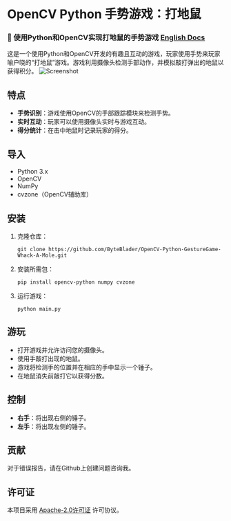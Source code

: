 # OpenCV Python 手势游戏：打地鼠
### 🐹 使用Python和OpenCV实现打地鼠的手势游戏 [English Docs](https://github.com/ByteBlader/OpenCV-Python-GestureGame-Whack-A-Mole/blob/main/README.md)
这是一个使用Python和OpenCV开发的有趣且互动的游戏，玩家使用手势来玩家喻户晓的“打地鼠”游戏。游戏利用摄像头检测手部动作，并模拟敲打弹出的地鼠以获得积分。
![Screenshot](https://pic.superbed.cc/item/666117dbfcada11d37d8d61a.jpg)

## 特点

- **手势识别**：游戏使用OpenCV的手部跟踪模块来检测手势。
- **实时互动**：玩家可以使用摄像头实时与游戏互动。
- **得分统计**：在击中地鼠时记录玩家的得分。

## 导入

- Python 3.x
- OpenCV
- NumPy
- cvzone（OpenCV辅助库）

## 安装

1. 克隆仓库：
   ```
   git clone https://github.com/ByteBlader/OpenCV-Python-GestureGame-Whack-A-Mole.git 
   ```
2. 安装所需包：
   ```
   pip install opencv-python numpy cvzone
   ```
3. 运行游戏：
   ```
   python main.py
   ```

## 游玩

- 打开游戏并允许访问您的摄像头。
- 使用手敲打出现的地鼠。
- 游戏将检测手的位置并在相应的手中显示一个锤子。
- 在地鼠消失前敲打它以获得分数。

## 控制

- **右手**：将出现右侧的锤子。
- **左手**：将出现左侧的锤子。

## 贡献

对于错误报告，请在Github上创建问题咨询我。

## 许可证

本项目采用 [Apache-2.0许可证](https://github.com/ByteBlader/OpenCV-Python-GestureGame-Whack-A-Mole/blob/main/LICENSE) 许可协议。
